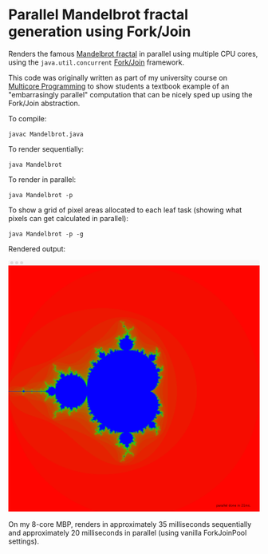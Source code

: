# Parallel Mandelbrot fractal generation using Fork/Join

Renders the famous [Mandelbrot fractal](https://en.wikipedia.org/wiki/Mandelbrot_set) in parallel using multiple CPU cores, using the `java.util.concurrent` [Fork/Join](https://docs.oracle.com/javase/tutorial/essential/concurrency/forkjoin.html) framework.

This code was originally written as part of my university course on [Multicore Programming](http://soft.vub.ac.be/~tvcutsem/multicore/) to show students a textbook example of an "embarrasingly parallel" computation that can be nicely sped up using the Fork/Join abstraction.

To compile:

```
javac Mandelbrot.java
```

To render sequentially:

```
java Mandelbrot
```

To render in parallel:

```
java Mandelbrot -p
```

To show a grid of pixel areas allocated to each leaf task (showing what pixels can get calculated in parallel):

```
java Mandelbrot -p -g
```

Rendered output:

![Rendered result](output.png)

On my 8-core MBP, renders in approximately 35 milliseconds sequentially and approximately 20 milliseconds in parallel (using vanilla ForkJoinPool settings).